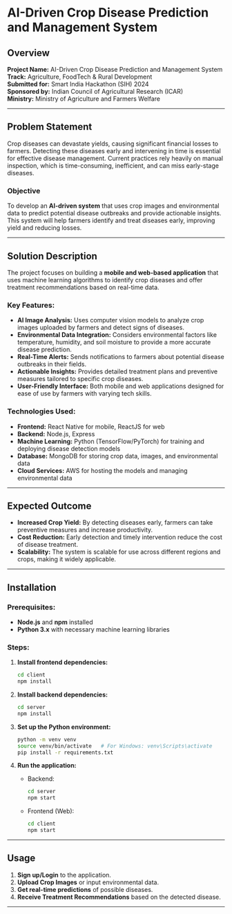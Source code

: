 # AI-Driven Crop Disease Prediction and Management System

## Overview

**Project Name:** AI-Driven Crop Disease Prediction and Management System  
**Track:** Agriculture, FoodTech & Rural Development  
**Submitted for:** Smart India Hackathon (SIH) 2024  
**Sponsored by:** Indian Council of Agricultural Research (ICAR)  
**Ministry:** Ministry of Agriculture and Farmers Welfare

---

## Problem Statement

Crop diseases can devastate yields, causing significant financial losses to farmers. Detecting these diseases early and intervening in time is essential for effective disease management. Current practices rely heavily on manual inspection, which is time-consuming, inefficient, and can miss early-stage diseases.

### Objective

To develop an **AI-driven system** that uses crop images and environmental data to predict potential disease outbreaks and provide actionable insights. This system will help farmers identify and treat diseases early, improving yield and reducing losses.

---

## Solution Description

The project focuses on building a **mobile and web-based application** that uses machine learning algorithms to identify crop diseases and offer treatment recommendations based on real-time data.

### Key Features:
- **AI Image Analysis:** Uses computer vision models to analyze crop images uploaded by farmers and detect signs of diseases.
- **Environmental Data Integration:** Considers environmental factors like temperature, humidity, and soil moisture to provide a more accurate disease prediction.
- **Real-Time Alerts:** Sends notifications to farmers about potential disease outbreaks in their fields.
- **Actionable Insights:** Provides detailed treatment plans and preventive measures tailored to specific crop diseases.
- **User-Friendly Interface:** Both mobile and web applications designed for ease of use by farmers with varying tech skills.

### Technologies Used:
- **Frontend:** React Native for mobile, ReactJS for web
- **Backend:** Node.js, Express
- **Machine Learning:** Python (TensorFlow/PyTorch) for training and deploying disease detection models
- **Database:** MongoDB for storing crop data, images, and environmental data
- **Cloud Services:** AWS for hosting the models and managing environmental data

---

## Expected Outcome

- **Increased Crop Yield:** By detecting diseases early, farmers can take preventive measures and increase productivity.
- **Cost Reduction:** Early detection and timely intervention reduce the cost of disease treatment.
- **Scalability:** The system is scalable for use across different regions and crops, making it widely applicable.

---

## Installation

### Prerequisites:
- **Node.js** and **npm** installed
- **Python 3.x** with necessary machine learning libraries

### Steps:

1. **Install frontend dependencies:**
   ```bash
   cd client
   npm install
   ```

2. **Install backend dependencies:**
   ```bash
   cd server
   npm install
   ```

3. **Set up the Python environment:**
   ```bash
   python -m venv venv
   source venv/bin/activate   # For Windows: venv\Scripts\activate
   pip install -r requirements.txt
   ```

4. **Run the application:**
   - Backend:
     ```bash
     cd server
     npm start
     ```

   - Frontend (Web):
     ```bash
     cd client
     npm start
     ```

---

## Usage

1. **Sign up/Login** to the application.
2. **Upload Crop Images** or input environmental data.
3. **Get real-time predictions** of possible diseases.
4. **Receive Treatment Recommendations** based on the detected disease.

---



